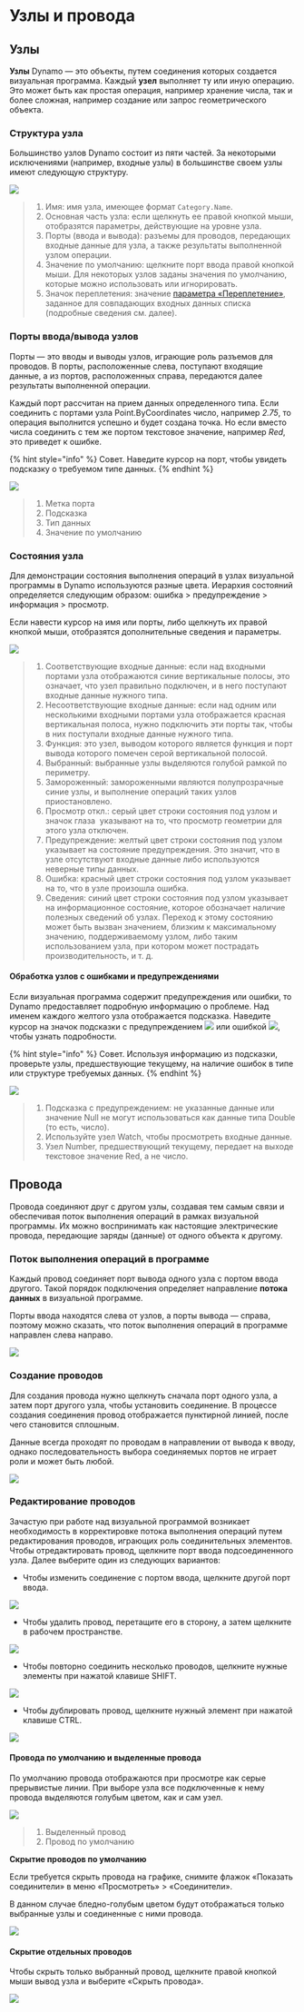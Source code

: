 # Узлы и провода

## Узлы

**Узлы** Dynamo — это объекты, путем соединения которых создается визуальная программа. Каждый **узел** выполняет ту или иную операцию. Это может быть как простая операция, например хранение числа, так и более сложная, например создание или запрос геометрического объекта.

### Структура узла

Большинство узлов Dynamo состоит из пяти частей. За некоторыми исключениями (например, входные узлы) в большинстве своем узлы имеют следующую структуру.

![](images/nodesandwires-nodesanatomy.jpg)

> 1. Имя: имя узла, имеющее формат `Category.Name`.
> 2. Основная часть узла: если щелкнуть ее правой кнопкой мыши, отобразятся параметры, действующие на уровне узла.
> 3. Порты (ввода и вывода): разъемы для проводов, передающих входные данные для узла, а также результаты выполненной узлом операции.
> 4. Значение по умолчанию: щелкните порт ввода правой кнопкой мыши. Для некоторых узлов заданы значения по умолчанию, которые можно использовать или игнорировать.
> 5. Значок переплетения: значение [параметра «Переплетение»](../5\_essential\_nodes\_and\_concepts/5-4\_designing-with-lists/1-whats-a-list.md#lacing), заданное для совпадающих входных данных списка (подробные сведения см. далее).

### Порты ввода/вывода узлов

Порты — это вводы и выводы узлов, играющие роль разъемов для проводов. В порты, расположенные слева, поступают входящие данные, а из портов, расположенных справа, передаются далее результаты выполненной операции.

Каждый порт рассчитан на прием данных определенного типа. Если соединить с портами узла Point.ByCoordinates число, например _2.75_, то операция выполнится успешно и будет создана точка. Но если вместо числа соединить с тем же портом текстовое значение, например _Red_, это приведет к ошибке.

{% hint style="info" %} Совет. Наведите курсор на порт, чтобы увидеть подсказку о требуемом типе данных. {% endhint %}

![](images/nodesandwires-nodesinputandtooltip.jpg)

> 1. Метка порта
> 2. Подсказка
> 3. Тип данных
> 4. Значение по умолчанию

### Состояния узла

Для демонстрации состояния выполнения операций в узлах визуальной программы в Dynamo используются разные цвета. Иерархия состояний определяется следующим образом: ошибка > предупреждение > информация > просмотр.

Если навести курсор на имя или порты, либо щелкнуть их правой кнопкой мыши, отобразятся дополнительные сведения и параметры.

![](../.gitbook/assets/nodesandwires-nodestates.png)

> 1. Соответствующие входные данные: если над входными портами узла отображаются синие вертикальные полосы, это означает, что узел правильно подключен, и в него поступают входные данные нужного типа.
> 2. Несоответствующие входные данные: если над одним или несколькими входными портами узла отображается красная вертикальная полоса, нужно подключить эти порты так, чтобы в них поступали входные данные нужного типа.
> 3. Функция: это узел, выводом которого является функция и порт вывода которого помечен серой вертикальной полосой.
> 4. Выбранный: выбранные узлы выделяются голубой рамкой по периметру.
> 5. Замороженный: замороженными являются полупрозрачные синие узлы, и выполнение операций таких узлов приостановлено.
> 6. Просмотр откл.: серый цвет строки состояния под узлом и значок глаза <img src="images/nodesandwires-previewoff.jpg" alt="" data-size="line"> указывают на то, что просмотр геометрии для этого узла отключен.
> 7. Предупреждение: желтый цвет строки состояния под узлом указывает на состояние предупреждения. Это значит, что в узле отсутствуют входные данные либо используются неверные типы данных.
> 8. Ошибка: красный цвет строки состояния под узлом указывает на то, что в узле произошла ошибка.
> 9. Сведения: синий цвет строки состояния под узлом указывает на информационное состояние, которое обозначает наличие полезных сведений об узлах. Переход к этому состоянию может быть вызван значением, близким к максимальному значению, поддерживаемому узлом, либо таким использованием узла, при котором может пострадать производительность, и т. д.

#### Обработка узлов с ошибками и предупреждениями

Если визуальная программа содержит предупреждения или ошибки, то Dynamo предоставляет подробную информацию о проблеме. Над именем каждого желтого узла отображается подсказка. Наведите курсор на значок подсказки с предупреждением ![](images/nodesandwires-nodewarningicon.png) или ошибкой ![](images/nodesandwires-nodeerroricon.png), чтобы узнать подробности.

{% hint style="info" %} Совет. Используя информацию из подсказки, проверьте узлы, предшествующие текущему, на наличие ошибок в типе или структуре требуемых данных. {% endhint %}

![](images/nodesandwires-nodeswithwarningtooltip.jpg)

> 1. Подсказка с предупреждением: не указанные данные или значение Null не могут использоваться как данные типа Double (то есть, число).
> 2. Используйте узел Watch, чтобы просмотреть входные данные.
> 3. Узел Number, предшествующий текущему, передает на выходе текстовое значение Red, а не число.

## Провода

Провода соединяют друг с другом узлы, создавая тем самым связи и обеспечивая поток выполнения операций в рамках визуальной программы. Их можно воспринимать как настоящие электрические провода, передающие заряды (данные) от одного объекта к другому.

### Поток выполнения операций в программе <a href="#program-flow" id="program-flow"></a>

Каждый провод соединяет порт вывода одного узла с портом ввода другого. Такой порядок подключения определяет направление **потока данных** в визуальной программе.

Порты ввода находятся слева от узлов, а порты вывода — справа, поэтому можно сказать, что поток выполнения операций в программе направлен слева направо.

![](images/nodesandwires-flowofdata.jpg)

### Создание проводов <a href="#creating-wires" id="creating-wires"></a>

Для создания провода нужно щелкнуть сначала порт одного узла, а затем порт другого узла, чтобы установить соединение. В процессе создания соединения провод отображается пунктирной линией, после чего становится сплошным.

Данные всегда проходят по проводам в направлении от вывода к вводу, однако последовательность выбора соединяемых портов не играет роли и может быть любой.

![](images/nodesandwires-creatingawire.gif)

### Редактирование проводов <a href="#editing-wires" id="editing-wires"></a>

Зачастую при работе над визуальной программой возникает необходимость в корректировке потока выполнения операций путем редактирования проводов, играющих роль соединительных элементов. Чтобы отредактировать провод, щелкните порт ввода подсоединенного узла. Далее выберите один из следующих вариантов:

* Чтобы изменить соединение с портом ввода, щелкните другой порт ввода.

![](<images/nodesandwires-editwirechangeport(1)(1) (1) (2).gif>)

* Чтобы удалить провод, перетащите его в сторону, а затем щелкните в рабочем пространстве.

![](images/nodesandwires-editwiresremove.gif)

* Чтобы повторно соединить несколько проводов, щелкните нужные элементы при нажатой клавише SHIFT.

![](images/nodesandwires-editmultiports.gif)

* Чтобы дублировать провод, щелкните нужный элемент при нажатой клавише CTRL.

![](images/nodesandwires-duplicatewire.gif)

#### Провода по умолчанию и выделенные провода <a href="#wire-previews" id="wire-previews"></a>

По умолчанию провода отображаются при просмотре как серые прерывистые линии. При выборе узла все подключенные к нему провода выделяются голубым цветом, как и сам узел.

![](images/nodesandwires-defaultvshighlightedwires.jpg)

> 1. Выделенный провод
> 2. Провод по умолчанию

**Скрытие проводов по умолчанию**

Если требуется скрыть провода на графике, снимите флажок «Показать соединители» в меню «Просмотреть» > «Соединители».

В данном случае бледно-голубым цветом будут отображаться только выбранные узлы и соединенные с ними провода.

![](<images/nodesandwires-hidewiressetting(1) (1).gif>)

#### Скрытие отдельных проводов

Чтобы скрыть только выбранный провод, щелкните правой кнопкой мыши вывод узла и выберите «Скрыть провода».

![](images/nodesandwires-hideselectedwire.gif)
